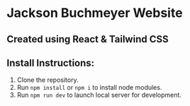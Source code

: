 # Jackson Buchmeyer Website
## Created using React & Tailwind CSS

## Install Instructions:
1. Clone the repository.
2. Run ```npm install``` or ```npm i``` to install node modules.
3. Run ```npm run dev``` to launch local server for development.